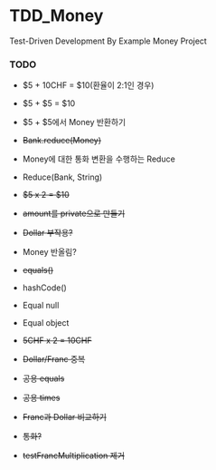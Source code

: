 # TDD_Money
Test-Driven Development By Example Money Project


### TODO

- $5 + 10CHF = $10(환율이 2:1인 경우)

- $5 + $5 = $10

- $5 + $5에서 Money 반환하기

- ~~Bank.reduce(Money)~~

- Money에 대한 통화 변환을 수행하는 Reduce

- Reduce(Bank, String)

- ~~$5 x 2 = $10~~

- ~~amount를 private으로 만들기~~

- ~~Dollar 부작용?~~

- Money 반올림?

- ~~equals()~~

- hashCode()

- Equal null

- Equal object

- ~~5CHF x 2 = 10CHF~~

- ~~Dollar/Franc 중복~~

- ~~공용 equals~~

- ~~공용 times~~

- ~~Franc과 Dollar 비교하기~~

- ~~통화?~~

- ~~testFrancMultiplication 제거~~
